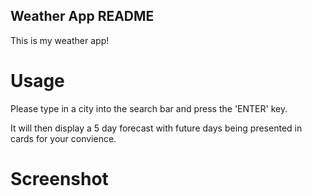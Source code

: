 ## Weather App README

This is my weather app!

# Usage

Please type in a city into the search bar and press the 'ENTER' key.

It will then display a 5 day forecast with future days being presented in cards for your convience.

# Screenshot

